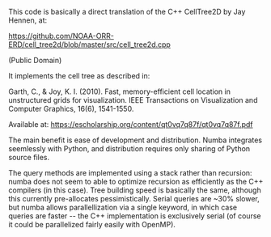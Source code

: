 This code is basically a direct translation of the C++ CellTree2D by Jay Hennen,
at: 

https://github.com/NOAA-ORR-ERD/cell_tree2d/blob/master/src/cell_tree2d.cpp

(Public Domain)

It implements the cell tree as described in:

Garth, C., & Joy, K. I. (2010). Fast, memory-efficient cell location in
unstructured grids for visualization. IEEE Transactions on Visualization and
Computer Graphics, 16(6), 1541-1550.

Available at: https://escholarship.org/content/qt0vq7q87f/qt0vq7q87f.pdf

The main benefit is ease of development and distribution. Numba integrates
seemlessly with Python, and distribution requires only sharing of Python source
files.

The query methods are implemented using a stack rather than recursion: numba
does not seem to able to optimize recursion as efficiently as the C++ compilers
(in this case). Tree building speed is basically the same, although this
currently pre-allocates pessimistically. Serial queries are ~30% slower, but
numba allows parallellization via a single keyword, in which case queries are
faster -- the C++ implementation is exclusively serial (of course it could be
parallelized fairly easily with OpenMP).
